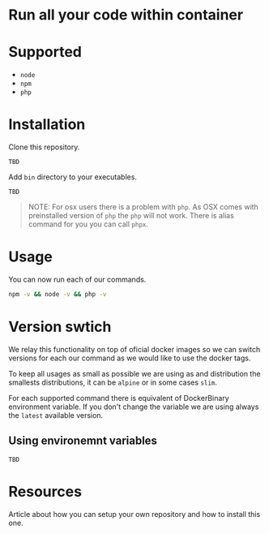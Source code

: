 # Run all your code within container

# Supported 

- `node`
- `npm`
- `php`

# Installation

Clone this repository.

```
TBD
```

Add `bin` directory to your executables.

```
TBD
```

> NOTE: For osx users there is a problem with `php`. As OSX comes with preinstalled version of `php` the `php` will not work. There is alias command for you you can call `phpx`.

# Usage

You can now run each of our commands.

```bash
npm -v && node -v && php -v
```

# Version swtich

We relay this functionality on top of oficial docker images so we can switch versions for each our command as we would like to use the docker tags.

To keep all usages as small as possible we are using as and distribution the smallests distributions, it can be `alpine` or in some cases `slim`.

For each supported command there is equivalent of DockerBinary environment variable. If you don't change the variable we are using always the `latest` available version.

## Using environemnt variables

```
TBD
```

# Resources

Article about how you can setup your own repository and how to install this one.
